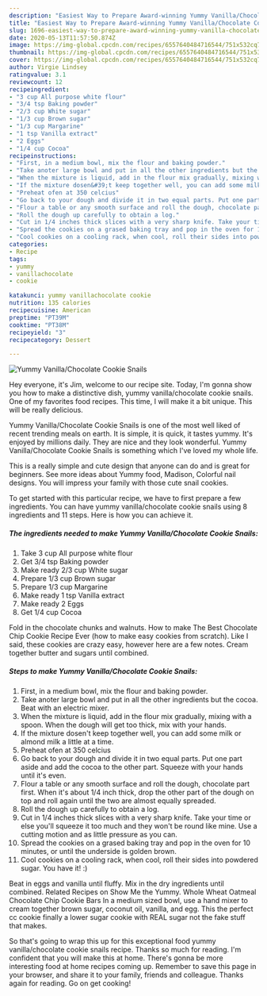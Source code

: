```yaml
---
description: "Easiest Way to Prepare Award-winning Yummy Vanilla/Chocolate Cookie Snails"
title: "Easiest Way to Prepare Award-winning Yummy Vanilla/Chocolate Cookie Snails"
slug: 1696-easiest-way-to-prepare-award-winning-yummy-vanilla-chocolate-cookie-snails
date: 2020-05-13T11:57:50.874Z
image: https://img-global.cpcdn.com/recipes/6557640484716544/751x532cq70/yummy-vanillachocolate-cookie-snails-recipe-main-photo.jpg
thumbnail: https://img-global.cpcdn.com/recipes/6557640484716544/751x532cq70/yummy-vanillachocolate-cookie-snails-recipe-main-photo.jpg
cover: https://img-global.cpcdn.com/recipes/6557640484716544/751x532cq70/yummy-vanillachocolate-cookie-snails-recipe-main-photo.jpg
author: Virgie Lindsey
ratingvalue: 3.1
reviewcount: 12
recipeingredient:
- "3 cup All purpose white flour"
- "3/4 tsp Baking powder"
- "2/3 cup White sugar"
- "1/3 cup Brown sugar"
- "1/3 cup Margarine"
- "1 tsp Vanilla extract"
- "2 Eggs"
- "1/4 cup Cocoa"
recipeinstructions:
- "First, in a medium bowl, mix the flour and baking powder."
- "Take anoter large bowl and put in all the other ingredients but the cocoa. Beat with an electric mixer."
- "When the mixture is liquid, add in the flour mix gradually, mixing with a spoon. When the dough will get too thick, mix with your hands."
- "If the mixture dosen&#39;t keep together well, you can add some milk or almond milk a little at a time."
- "Preheat ofen at 350 celcius"
- "Go back to your dough and divide it in two equal parts. Put one part aside and add the cocoa to the other part. Squeeze with your hands until it&#39;s even."
- "Flour a table or any smooth surface and roll the dough, chocolate part first. When it&#39;s about 1/4 inch thick, drop the other part of the dough on top and roll again until the two are almost equally spreaded."
- "Roll the dough up carefully to obtain a log."
- "Cut in 1/4 inches thick slices with a very sharp knife. Take your time or else you&#39;ll squeeze it too much and they won&#39;t be round like mine. Use a cutting motion and as little pressure as you can."
- "Spread the cookies on a grased baking tray and pop in the oven for 10 minutes, or until the underside is golden brown."
- "Cool cookies on a cooling rack, when cool, roll their sides into powdered sugar. You have it! :)"
categories:
- Recipe
tags:
- yummy
- vanillachocolate
- cookie

katakunci: yummy vanillachocolate cookie 
nutrition: 135 calories
recipecuisine: American
preptime: "PT39M"
cooktime: "PT38M"
recipeyield: "3"
recipecategory: Dessert

---
```



![Yummy Vanilla/Chocolate Cookie Snails](https://img-global.cpcdn.com/recipes/6557640484716544/751x532cq70/yummy-vanillachocolate-cookie-snails-recipe-main-photo.jpg)

Hey everyone, it's Jim, welcome to our recipe site. Today, I'm gonna show you how to make a distinctive dish, yummy vanilla/chocolate cookie snails. One of my favorites food recipes. This time, I will make it a bit unique. This will be really delicious.

Yummy Vanilla/Chocolate Cookie Snails is one of the most well liked of recent trending meals on earth. It is simple, it is quick, it tastes yummy. It's enjoyed by millions daily. They are nice and they look wonderful. Yummy Vanilla/Chocolate Cookie Snails is something which I've loved my whole life.

This is a really simple and cute design that anyone can do and is great for beginners. See more ideas about Yummy food, Madison, Colorful nail designs. You will impress your family with those cute snail cookies.


To get started with this particular recipe, we have to first prepare a few ingredients. You can have yummy vanilla/chocolate cookie snails using 8 ingredients and 11 steps. Here is how you can achieve it.

<!--inarticleads1-->

##### The ingredients needed to make Yummy Vanilla/Chocolate Cookie Snails:

1. Take 3 cup All purpose white flour
1. Get 3/4 tsp Baking powder
1. Make ready 2/3 cup White sugar
1. Prepare 1/3 cup Brown sugar
1. Prepare 1/3 cup Margarine
1. Make ready 1 tsp Vanilla extract
1. Make ready 2 Eggs
1. Get 1/4 cup Cocoa


Fold in the chocolate chunks and walnuts. How to make The Best Chocolate Chip Cookie Recipe Ever (how to make easy cookies from scratch). Like I said, these cookies are crazy easy, however here are a few notes. Cream together butter and sugars until combined. 

<!--inarticleads2-->

##### Steps to make Yummy Vanilla/Chocolate Cookie Snails:

1. First, in a medium bowl, mix the flour and baking powder.
1. Take anoter large bowl and put in all the other ingredients but the cocoa. Beat with an electric mixer.
1. When the mixture is liquid, add in the flour mix gradually, mixing with a spoon. When the dough will get too thick, mix with your hands.
1. If the mixture dosen&#39;t keep together well, you can add some milk or almond milk a little at a time.
1. Preheat ofen at 350 celcius
1. Go back to your dough and divide it in two equal parts. Put one part aside and add the cocoa to the other part. Squeeze with your hands until it&#39;s even.
1. Flour a table or any smooth surface and roll the dough, chocolate part first. When it&#39;s about 1/4 inch thick, drop the other part of the dough on top and roll again until the two are almost equally spreaded.
1. Roll the dough up carefully to obtain a log.
1. Cut in 1/4 inches thick slices with a very sharp knife. Take your time or else you&#39;ll squeeze it too much and they won&#39;t be round like mine. Use a cutting motion and as little pressure as you can.
1. Spread the cookies on a grased baking tray and pop in the oven for 10 minutes, or until the underside is golden brown.
1. Cool cookies on a cooling rack, when cool, roll their sides into powdered sugar. You have it! :)


Beat in eggs and vanilla until fluffy. Mix in the dry ingredients until combined. Related Recipes on Show Me the Yummy. Whole Wheat Oatmeal Chocolate Chip Cookie Bars In a medium sized bowl, use a hand mixer to cream together brown sugar, coconut oil, vanilla, and egg. This the perfect cc cookie finally a lower sugar cookie with REAL sugar not the fake stuff that makes. 

So that's going to wrap this up for this exceptional food yummy vanilla/chocolate cookie snails recipe. Thanks so much for reading. I'm confident that you will make this at home. There's gonna be more interesting food at home recipes coming up. Remember to save this page in your browser, and share it to your family, friends and colleague. Thanks again for reading. Go on get cooking!
